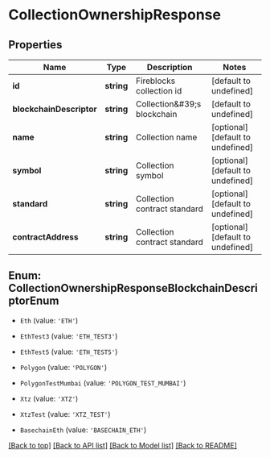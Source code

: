# CollectionOwnershipResponse

## Properties

|Name | Type | Description | Notes|
|------------ | ------------- | ------------- | -------------|
|**id** | **string** | Fireblocks collection id | [default to undefined]|
|**blockchainDescriptor** | **string** | Collection\&#39;s blockchain | [default to undefined]|
|**name** | **string** | Collection name | [optional] [default to undefined]|
|**symbol** | **string** | Collection symbol | [optional] [default to undefined]|
|**standard** | **string** | Collection contract standard | [optional] [default to undefined]|
|**contractAddress** | **string** | Collection contract standard | [optional] [default to undefined]|


## Enum: CollectionOwnershipResponseBlockchainDescriptorEnum


* `Eth` (value: `'ETH'`)

* `EthTest3` (value: `'ETH_TEST3'`)

* `EthTest5` (value: `'ETH_TEST5'`)

* `Polygon` (value: `'POLYGON'`)

* `PolygonTestMumbai` (value: `'POLYGON_TEST_MUMBAI'`)

* `Xtz` (value: `'XTZ'`)

* `XtzTest` (value: `'XTZ_TEST'`)

* `BasechainEth` (value: `'BASECHAIN_ETH'`)





[[Back to top]](#) [[Back to API list]](../../README.md#documentation-for-api-endpoints) [[Back to Model list]](../../README.md#documentation-for-models) [[Back to README]](../../README.md)
